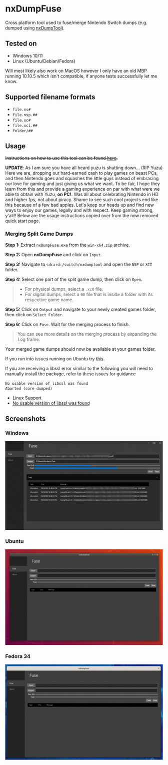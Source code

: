 ﻿# nxDumpFuse

Cross platform tool used to fuse/merge Nintendo Switch dumps (e.g. dumped using [nxDumpTool](https://github.com/DarkMatterCore/nxdumptool)).

## Tested on

- Windows 10/11
- Linux (Ubuntu/Debian/Fedora)

Will most likely also work on MacOS however I only have an old MBP running 10.10.5 which isn't compatible, if anyone tests successfully let me know.

## Supported filename formats

- `file.ns#`
- `file.nsp.##`
- `file.xc#`
- `file.xci.##`
- `folder/##`

## Usage

~~Instructions on how to use this tool can be found [here](https://yuzu-emu.org/help/quickstart/#merging-split-game-dumps).~~ 

**UPDATE**: As I am sure you have all heard yuzu is shutting down... (RIP Yuzu) Here we are, dropping our hard-earned cash to play games on beast PCs, and then Nintendo goes and squashes the little guys instead of embracing our love for gaming and just giving us what we want. To be fair, I hope they learn from this and provide a gaming experience on par with what were we able to obtain with Yuzu, **on PC!**. Was all about celebrating Nintendo in HD and higher fps, not about piracy. Shame to see such cool projects end like this because of a few bad apples. Let's keep our heads up and find new ways to enjoy our games, legally and with respect. Keep gaming strong, y'all!! Below are the usage instructions copied over from the now removed quick start page.

### Merging Split Game Dumps

**Step 1:** Extract `nxDumpFuse.exe` from the `win-x64.zip` archive.

**Step 2:** Open **nxDumpFuse** and click on `Input`.

**Step 3:** Navigate to ``sdcard:/switch/nxdumptool`` and open the `NSP` or `XCI` folder.

**Step 4:** Select one part of the split game dump, then click on `Open`.
> - For physical dumps, select a `.xc0` file.
> - For digital dumps, select a `00` file that is inside a folder with its respective game name.

**Step 5:** Click on `Output` and navigate to your newly created games folder, then click on `Select Folder`.

**Step 6:** Click on `Fuse`. Wait for the merging process to finish.
> You can see more details on the merging process by expanding the Log frame.

Your merged game dumps should now be available at your games folder.

If you run into issues running on Ubuntu try [this](https://github.com/oMaN-Rod/nxDumpFuse/wiki/Launching).

If you are receiving a libssl error similar to the following you will need to manually install the package, refer to these issues for guidance

```
No usable version of libssl was found
Aborted (core dumped)
```

- [Linux Support](https://github.com/oMaN-Rod/nxDumpFuse/issues/4)
- [No usable version of libssl was found](https://github.com/oMaN-Rod/nxDumpFuse/issues/2)

## Screenshots

### Windows

<p align="center">
    <img src="assets/Windows.png">
</p>

### Ubuntu

<p align="center">
    <img src="assets/Ubuntu-18.04.png">
</p>

### Fedora 34

<p align="center">
    <img src="assets/Fedora-34.png">
</p>
